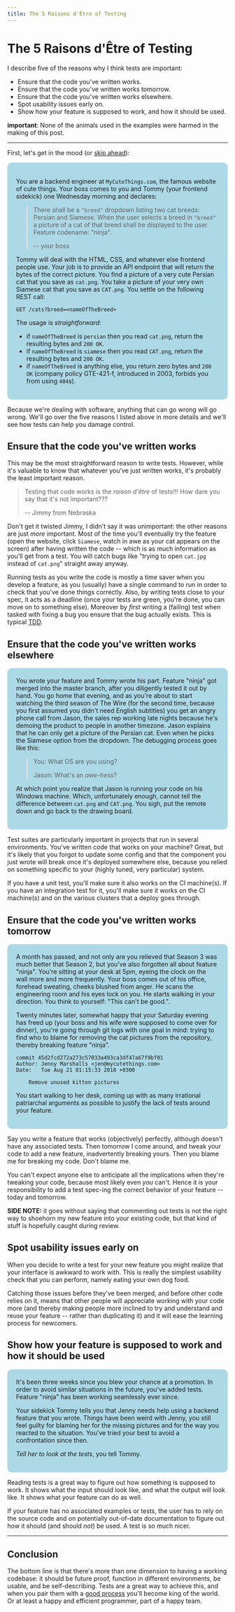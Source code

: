 ```yaml
---
title: The 5 Raisons d'Être of Testing
---
```


<style>
.story {
  background-color: lightblue;
  padding: 20px;
  border-radius: 10px;
}

</style>

# The 5 Raisons d'Être of Testing

I describe five of the reasons why I think tests are important:

* Ensure that the code you've written works.
* Ensure that the code you've written works tomorrow.
* Ensure that the code you've written works elsewhere.
* Spot usability issues early on.
* Show how your feature is supposed to work, and how it should be used.

**important**: None of the animals used in the examples were harmed in the
making of this post.

---

First, let's get in the mood (or [skip
ahead](#ensure-that-the-code-youve-written-works)):

<div class="story">

You are a backend engineer at `MyCuteThings.com`, the famous website of cute
things. Your boss comes to you and Tommy (your frontend sidekick) one Wednesday
morning and declares:

> There shall be a `"breed"` dropdown listing two cat breeds: Persian and
> Siamese. When the user selects a breed in `"breed"` a picture of a cat of
> that breed shall be displayed to the user. Feature codename: "ninja".
>
> -- your boss

Tommy will deal with the HTML, CSS, and whatever else frontend people use. Your
job is to provide an API endpoint that will return the bytes of the correct
picture. You find a picture of a very cute Persian cat that you save as
`cat.png`. You take a picture of your very own Siamese cat that you save as
`CAT.png`. You settle on the following REST call:

```
GET /cats?breed=<nameOfTheBreed>
```

The usage is _straightforward_:

* if `nameOfTheBreed` is `persian` then you read `cat.png`, return the
  resulting bytes and `200 OK`.
* if `nameOfTheBreed` is `siamese` then you read `CAT.png`, return the
  resulting bytes and `200 OK`.
* if `nameOfTheBreed` is anything else, you return zero bytes and `200 OK`
  (company policy GTE-421-f, introduced in 2003, forbids you from using
  `404`s).

</div>

Because we're dealing with software, anything that can go wrong will go wrong.
We'll go over the five reasons I listed above in more details and we'll see how
tests can help you damage control.

## Ensure that the code you've written works

This may be the most straightforward reason to write tests. However, while it's
valuable to know that whatever you've just written works, it's probably the
least important reason.

> Testing that code works is the _raison d'être_ of tests!!! How dare you say
> that it's not important???
>
> -- Jimmy from Nebraska

Don't get it twisted Jimmy, I didn't say it was unimportant: the other reasons
are just _more_ important. Most of the time you'll eventually try the feature
(open the website, click `Siamese`, watch in awe as your cat appears on the
screen) after having written the code -- which is as much information as you'll
get from a test. You will catch bugs like "trying to open `cat.jpg` instead of
`cat.png`" straight away anyway.

Running tests as you write the code is mostly a time saver when you develop a
feature, as you (usually) have a single command to run in order to check that
you've done things correctly. Also, by writing tests close to your spec, it
acts as a deadline (once your tests are green, you're done, you can move on to
something else). Moreover by _first_ writing a (failing) test when tasked with
fixing a bug you ensure that the bug actually exists. This is typical
[TDD](https://en.wikipedia.org/wiki/Test-driven_development).

## Ensure that the code you've written works elsewhere


<div class="story">
You wrote your feature and Tommy wrote his part. Feature "ninja" got merged
into the master branch, after you diligently tested it out by hand. You go home
that evening, and as you're about to start watching the third season of The
Wire (for the second time, because you first assumed you didn't need English
subtitles) you get an angry phone call from Jason, the sales rep working late
nights because he's demoing the product to people in another timezone. Jason
explains that he can only get a picture of the Persian cat. Even when he picks
the Siamese option from the dropdown. The debugging process goes like this:

> You: What OS are you using?
>
> Jason: What's an _awe-hess_?

At which point you realize that Jason is running your code on his Windows
machine. Which, unfortunately enough, cannot tell the difference between
`cat.png` and `CAT.png`. You sigh, put the remote down and go back to the
drawing board.

</div>


Test suites are particularly important in projects that run in several
environments. You've written code that works on your machine? Great, but it's
likely that you forgot to update some config and that the component you just
wrote will break once it's deployed somewhere else, because you relied on
something specific to your (highly tuned, very particular) system.

If you have a unit test, you'll make sure it also works on the CI machine(s).
If you have an integration test for it, you'll make sure it works on the CI
machine(s) and on the various clusters that a deploy goes through.

## Ensure that the code you've written works tomorrow

<div class="story">
A month has passed, and not only are you relieved that Season 3 was much better
that Season 2, but you've also forgotten all about feature "ninja". You're
sitting at your desk at 5pm, eyeing the clock on the wall more and more
frequently. Your boss comes out of his office, forehead sweating, cheeks
blushed from anger. He scans the engineering room and his eyes lock on you. He
starts walking in your direction. You think to yourself: "This can't be good.".

Twenty minutes later, somewhat happy that your Saturday evening has freed up
(your boss and his wife were supposed to come over for dinner), you're going
through git logs with one goal in mind: trying to find who to blame for
removing the cat pictures from the repository, thereby breaking feature
"ninja".

```
commit 45d2fcd272a273c57033a493ca3df47a67f9bf01
Author: Jenny Marshalls <jen@mycutethings.com>
Date:   Tue Aug 21 01:15:33 2018 +0300

    Remove unused kitten pictures
```

You start walking to her desk, coming up with as many irrational patriarchal
arguments as possible to justify the lack of tests around your feature.
</div>

Say you write a feature that works (objectively) perfectly, although doesn't
have any associated tests. Then tomorrow I come around, and tweak your code to
add a new feature, inadvertently breaking yours.  Then you blame me for
breaking my code. Don't blame me.

You can't expect anyone else to anticipate all the implications when they're
tweaking your code, because most likely even _you_ can't. Hence it is your
responsibility to add a test spec-ing the correct behavior of your feature --
today and tomorrow.

**SIDE NOTE:** it goes without saying that commenting out tests is not the
right way to shoehorn my new feature into your existing code, but that kind of
stuff is hopefully caught during review.

## Spot usability issues early on

When you decide to write a test for your new feature you might realize that
your interface is awkward to work with. This is really the simplest usability
check that you can perform, namely eating your own dog food.

Catching those issues before they've been merged, and before other code relies
on it, means that other people will appreciate working with your code more (and
thereby making people more inclined to try and understand and reuse your
feature -- rather than duplicating it) and it will ease the learning process for
newcomers.

## Show how your feature is supposed to work and how it should be used


<div class="story">
It's been three weeks since you blew your chance at a promotion. In order to
avoid similar situations in the future, you've added tests. Feature "ninja" has
been working seamlessly ever since.

Your sidekick Tommy tells you that Jenny needs help using a backend feature
that you wrote. Things have been weird with Jenny, you still feel guilty for
blaming her for the missing pictures and for the way you reacted to the
situation. You've tried your best to avoid a confrontation since then.

_Tell her to look at the tests_, you tell Tommy.
</div>

Reading tests is a great way to figure out how something is supposed to work.
It shows what the input should look like, and what the output will look like.
It shows what your feature can do as well.

If your feature has no associated examples or tests, the user has to rely on
the source code and on potentially out-of-date documentation to figure out how
it should (and should _not_) be used. A test is so much nicer.

---

## Conclusion

The bottom line is that there's more than one dimension to having a working
codebase: it should be future proof, function in different environments, be
usable, and be self-describing. Tests are a great way to achieve this, and when
you pair them with a [good
process](posts/2019-01-08-hunt-bugs-down-before-they-are-merged.html) you'll
become king of the world. Or at least a happy and efficient programmer, part of
a happy team.
